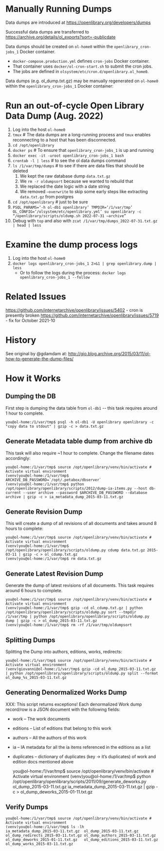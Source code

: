 # Manually Running Dumps

Data dumps are introduced at https://openlibrary.org/developers/dumps

Successful data dumps are transferred to https://archive.org/details/ol_exports?sort=-publicdate

Data dumps should be created on `ol-home0` within the `openlibrary_cron-jobs_1` Docker container.
* `docker-compose.production.yml` defines `cron-jobs` Docker container.
* That container uses `docker/ol-cron-start.sh` to submit the cron jobs. 
* The jobs are defined in `olsystem/etc/cron.d/openlibrary.ol_home0`.

Data dumps (e.g. ol_dump.txt.gz) may be manually regenerated on `ol-home0` within the `openlibrary_cron-jobs_1` Docker container:

# Run an out-of-cycle Open Library Data Dump (Aug. 2022)
1. Log into the host `ol-home0`
2. `tmux`  # The data dumps are a long-running process and `tmux` enables reconnecting to a host that has been disconnected.
2. `cd /opt/openlibrary`
3. `docker ps`  # To ensure that `openlibrary_cron-jobs_1` is up and running
4. `docker exec -it -uroot openlibrary_cron-jobs_1 bash`
5. `crontab -l | less`  # to see the ol data dumps command
6. `ls /1/var/tmp/dumps`  # to see if there are data files that should be deleted
    1. We kept the raw database dump `data.txt.gz`
    2. We `rm -r oldumpsort` because we wanted to rebuild that
    3. We replaced the date logic with a date string
    4. We removed `—overwrite` to skip some early steps like extracting `data.txt.gz` from postgres
7. `cd /opt/openlibrary`  # just to be sure
8. `PSQL_PARAMS=‘-h ol-db1 openlibrary’ TMPDIR=‘/1/var/tmp’ OL_CONFIG=‘/olsystem/etc/openlibrary.yml’ su openlibrary -c “/openlibrary/scripts/oldump.sh 2022-07-31 —archive”`
9. Debug with `top` and also with `zcat /1/var/tmp/dumps_2022-07-31.txt.gz | head | less`

# Examine the dump process logs
1. Log into the host `ol-home0`
2. `docker logs openlibrary_cron-jobs_1 2>&1 | grep openlibrary.dump | less`
    * Or to follow the logs during the process: `docker logs openlibrary_cron-jobs_1 --follow`

# Related Issues

https://github.com/internetarchive/openlibrary/issues/5402 - cron is presently broken
https://github.com/internetarchive/openlibrary/issues/5719 - fix for October 2021-10


# History

See original by @gdamdam at: http://gio.blog.archive.org/2015/03/11/ol-how-to-generate-the-dump-files/

# How it Works

## Dumping the DB

First step is dumping the data table from `ol-db1` -- this task requires around 1 hour to complete.

    you@ol-home:/1/var/tmp$ psql -h ol-db1 -U openlibrary openlibrary -c "copy data to stdout" | gzip -c > data.txt.gz

## Generate Metadata table dump from archive db

This task will also require ~1 hour to complete. Change the filename dates accordingly:

    you@ol-home:/1/var/tmp$ source /opt/openlibrary/venv/bin/activate # Activate virtual environment
    (venv)you@ol-home:/1/var/tmp$ ARCHIVE_DB_PASSWORD=`/opt/.petabox/dbserver`
    (venv)you@ol-home:/1/var/tmp$ python /opt/openlibrary/openlibrary/scripts/2012/dump-ia-items.py --host db-current --user archive --password $ARCHIVE_DB_PASSWORD --database archive | gzip -c > ia_metadata_dump_2015-03-11.txt.gz

## Generate Revision Dump

This will create a dump of all revisions of all documents and takes around 8 hours to complete:

    you@ol-home:/1/var/tmp$ source /opt/openlibrary/venv/bin/activate # Activate virtual environment
    (venv)you@ol-home:/1/var/tmp$ /opt/openlibrary/openlibrary/scripts/oldump.py cdump data.txt.gz 2015-03-11 | gzip -c > ol_cdump.txt.gz
    (venv)you@ol-home:/1/var/tmp$ rm data.txt.gz

## Generate Latest Revision Dump

Generate the dump of latest revisions of all documents. This task requires around 6 hours to complete.

    you@ol-home:/1/var/tmp$ source /opt/openlibrary/venv/bin/activate # Activate virtual environment
    (venv)you@ol-home:/1/var/tmp$ gzip -cd ol_cdump.txt.gz | python /opt/openlibrary/openlibrary/scripts/oldump.py sort --tmpdir /1/var/tmp | python /opt/openlibrary/openlibrary/scripts/oldump.py dump | gzip -c > ol_dump_2015-03-11.txt.gz
    (venv)you@ol-home:/1/var/tmp$ rm -rf /1/var/tmp/oldumpsort

## Splitting Dumps

Splitting the Dump into authors, editions, works, redirects:

    you@ol-home:/1/var/tmp$ source /opt/openlibrary/venv/bin/activate # Activate virtual environment
    (venv)giovanni@ol-home:/1/var/tmp$ gzip -cd ol_dump_2015-03-11.txt.gz | python /opt/openlibrary/openlibrary/scripts/oldump.py split --format ol_dump_%s_2015-03-11.txt.gz

## Generating Denormalized Works Dump

XXX: This script returns exceptions!
Each denormalized Work dump record/row is a JSON document with the following fields:

- work – The work documents
- editions – List of editions that belong to this work
- authors – All the authors of this work
- ia – IA metadata for all the ia items referenced in the editions as a list
- duplicates – dictionary of duplicates (key -> it’s duplicates) of work and edition docs mentioned above

    you@ol-home:/1/var/tmp$ source /opt/openlibrary/venv/bin/activate # Activate virtual environment
    (venv)you@ol-home:/1/var/tmp$ python /opt/openlibrary/openlibrary/scripts/2011/09/generate_deworks.py ol_dump_2015-03-11.txt.gz ia_metadata_dump_2015-03-11.txt.gz | gzip -c > ol_dump_deworks_2015-01-11.txt.gz

## Verify Dumps

    you@ol-home:/1/var/tmp$ source /opt/openlibrary/venv/bin/activate # Activate virtual environment
    (venv)you@ol-home:/1/var/tmp$ ls -lh
    ia_metadata_dump_2015-03-11.txt.gz  ol_dump_2015-03-11.txt.gz
    ol_dump_redirects_2015-03-11.txt.gz ol_dump_authors_2015-03-11.txt.gz
    ol_dump_deworks_2015-01-11.txt.gz   ol_dump_editions_2015-03-11.txt.gz
    ol_dump_works_2015-03-11.txt.gz

